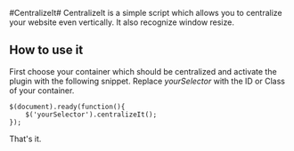 #CentralizeIt#
CentralizeIt is a simple script which allows you to centralize your website even vertically.
It also recognize window resize.

## How to use it ##

First choose your container which should be centralized and activate the plugin with the following snippet.
Replace _yourSelector_ with the ID or Class of your container.

	$(document).ready(function(){
		$('yourSelector').centralizeIt();
	});

That's it.

